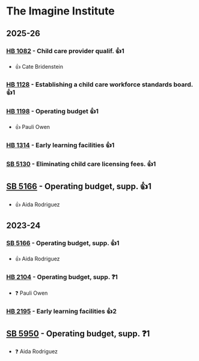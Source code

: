 # The Imagine Institute
## 2025-26

### [HB 1082](/bill/2025-26/hb/1082/) - Child care provider qualif. 👍1  
* 👍 Cate Bridenstein

### [HB 1128](/bill/2025-26/hb/1128/) - Establishing a child care workforce standards board. 👍1  

### [HB 1198](/bill/2025-26/hb/1198/) - Operating budget 👍1  
* 👍 Pauli Owen

### [HB 1314](/bill/2025-26/hb/1314/) - Early learning facilities 👍1  

### [SB 5130](/bill/2025-26/sb/5130/) - Eliminating child care licensing fees. 👍1  

## [SB 5166](/bill/2025-26/sb/5166/) - Operating budget, supp. 👍1  
* 👍 Aida Rodriguez

## 2023-24

### [SB 5166](/bill/2023-24/sb/5166/) - Operating budget, supp. 👍1  
* 👍 Aida Rodriguez

### [HB 2104](/bill/2023-24/hb/2104/) - Operating budget, supp.   ❓1
* ❓ Pauli Owen

### [HB 2195](/bill/2023-24/hb/2195/) - Early learning facilities 👍2  

## [SB 5950](/bill/2023-24/sb/5950/) - Operating budget, supp.   ❓1
* ❓ Aida Rodriguez
